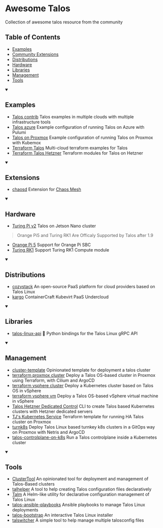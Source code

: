 # Awesome Talos

Collection of awesome talos resource from the community

## Table of Contents

- [Examples](#examples)
- [Community Extensions](#extensions)
- [Distributions](#distributions)
- [Hardware](#Hardware)
- [Libraries](#libraries)
- [Management](#management)
- [Tools](#tools)

<details open><summary><h2>Examples</h2></summary>

- [Talos contrib](https://github.com/siderolabs/contrib) Talos examples in multiple clouds with multiple infrastructure tools
- [Talos azure](https://github.com/Orzelius/talos-azure) Example configuration of running Talos on Azure with Pulumi
- [Talos on Proxmox](https://github.com/alperencelik/kubemox/tree/main/examples/talos) Example configuration of running Talos on Proxmox with Kubemox
- [Terraform Talos](https://github.com/sergelogvinov/terraform-talos/) Multi-cloud terraform examples for Talos
- [Terraform Talos Hetzner](https://github.com/miran248/terraform-talos-modules) Terraform modules for Talos on Hetzner

</details>

<details open><summary><h2>Extensions</h2></summary>

- [chaosd](https://github.com/qjoly/talos.chaosd.extension/) Extension for [Chaos Mesh](https://chaos-mesh.org/)

</details>

<details open><summary><h2>Hardware</h2></summary>

- [Turing Pi v2](https://github.com/ro11net/tpi2-talos) Talos on Jetson Nano cluster
> Orange Pi5 and Turing RK1 Are Officaly Supported by Talos after 1.9
- [Orange Pi 5](https://github.com/schneid-l/talos-orangepi5) Support for Orange Pi SBC 
- [Turing RK1](https://github.com/nberlee/talos) Support Turing RK1 Compute module

</details>

<details open><summary><h2>Distributions</h2></summary>

- [cozystack](https://github.com/aenix-io/cozystack) An open-source PaaS platform for cloud providers based on Talos Linux
- [kargo](https://github.com/ContainerCraft/Kargo) ContainerCraft Kubevirt PaaS Undercloud

</details>

<details open><summary><h2>Libraries</h2></summary>

- [talos-linux-api](https://github.com/stereobutter/talos-linux-api) 🐍 Python bindings for the Talos Linux gRPC API

</details>

<details open><summary><h2>Management</h2></summary>

- [cluster-template](https://github.com/onedr0p/cluster-template) Opinionated template for deployment a talos cluster
- [terraform proxmox cluster](https://github.com/roeldev/iac-talos-cluster) Deploy a Talos OS-based cluster in Proxmox using Terraform, with Cilium and ArgoCD
- [terraform vsphere cluster](https://github.com/ilpozzd/terraform-talos-vsphere-cluster) Deploy a Kubernetes cluster based on Talos OS in vSphere
- [terraform vsphere vm](https://github.com/ilpozzd/terraform-talos-vsphere-vm) Deploy a Talos OS-based vSphere virtual machine in vSphere
- [Talos Hetzner Dedicated Control](https://github.com/ErikLundJensen/thdctl) CLI to create Talos based Kubernetes clusters with Hetzner dedicated servers
- [TJ's Kubernetes Service](https://github.com/zimmertr/TJs-Kubernetes-Service) Terraform template for running HA Talos cluster on Proxmox
- [turnk8s](https://github.com/infraheads/turnk8s) Deploy Talos Linux based turnkey k8s clusters in a GitOps way on Proxmox with Netris and ArgoCD
- [talos-controlplane-on-k8s](https://github.com/blackliner/talos-controlplane-on-k8s) Run a Talos controlplane inside a Kubernetes cluster

</details>

<details open><summary><h2>Tools</h2></summary>

- [ClusterTool](https://truecharts.org/clustertool/) An opinionated tool for deployment and management of Talos-Based clusters
- [talhelper](https://github.com/budimanjojo/talhelper) A tool to help creating Talos configuration files declaratively
- [Talm](https://github.com/aenix-io/talm) A Helm-like utility for declarative configuration management of Talos Linux
- [talos-ansible-playbooks](https://github.com/mgrzybek/talos-ansible-playbooks) Ansible playbooks to manage Talos Linux deployments
- [talos-bootstrap](https://github.com/aenix-io/talos-bootstrap) An interactive Talos Linux installer
- [talswitcher](https://github.com/mirceanton/talswitcher) A simple tool to help manage multiple talosconfig files

</details>
